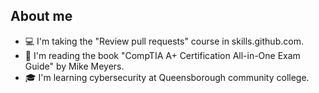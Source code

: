 ## About me

- 💻 I'm taking the "Review pull requests" course in skills.github.com.
- 📖 I'm reading the book "CompTIA A+ Certification All-in-One Exam Guide" by Mike Meyers.
- 🎓 I'm learning cybersecurity at Queensborough community college.

<!--
**jhonatanparada499/jhonatanparada499** is a ✨ _special_ ✨ repository because its `README.md` (this file) appears on your GitHub profile.

Here are some ideas to get you started:

- 🔭 I’m currently working on ...
- 🌱 I’m currently learning ...
- 👯 I’m looking to collaborate on ...
- 🤔 I’m looking for help with ...
- 💬 Ask me about ...
- 📫 How to reach me: ...
- 😄 Pronouns: ...
- ⚡ Fun fact: ...
-->
